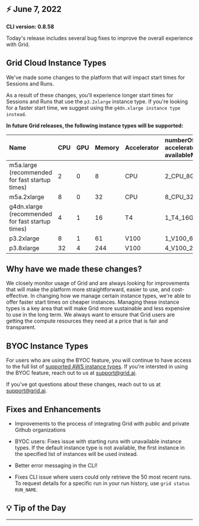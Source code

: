 ## :zap: June 7, 2022

**CLI version: 0.8.58** 

Today's release includes several bug fixes to improve the overall experience with Grid. 

## Grid Cloud Instance Types

We've made some changes to the platform that will impact start times for Sessions and Runs.

As a result of these changes, you'll experience longer start times for Sessions and Runs that use the `p3.2xlarge` instance type. If you're looking for a faster start time, we suggest using the `g4dn.xlarge instance type instead`.

**In future Grid releases, the following instance types will be supported:**

|	Name	|	CPU	|	GPU	|	Memory	|	Accelerator	|	numberOfAccelerators acceleratorType availableMemory 	|
|	:---	|	:---	|	:---	|	:---	|	:---	|	:---	|
|	m5a.large (recommended  for fast startup times)	|	2	|	0	|	8	|	CPU	|	2_CPU_8GB	|
|	m5a.2xlarge	|	8	|	0	|	32	|	CPU	|	8_CPU_32GB	|
|	g4dn.xlarge (recommended  for fast startup times)	|	4	|	1	|	16	|	T4	|	1_T4_16GB	|
|	p3.2xlarge	|	8	|	1	|	61	|	V100	|	1_V100_61GB	|
|	p3.8xlarge	|	32	|	4	|	244	|	V100	|	4_V100_244GB	|



## Why have we made these changes?

We closely monitor usage of Grid and are always looking for improvements that will make the platform more straightforward, easier to use, and cost-effective.
In changing how we manage certain instance types, we're able to offer faster start times on cheaper instances. Managing these instance types is a key area that will make Grid more sustainable and less expensive to use in the long term. We always want to ensure that Grid users are getting the compute resources they need at a price that is fair and transparent.

## BYOC Instance Types

For users who are using the BYOC feature, you will continue to have access to the full list of [supported AWS instance types](../docs/platform/3_machines.md#machines). If you're intersted in using the BYOC feature, reach out to us at support@grid.ai. 


If you've got questions about these changes, reach out to us at support@grid.ai.

## Fixes and Enhancements

- Improvements to the process of integrating Grid with public and private Github organizations

- BYOC users: Fixes issue with starting runs with unavailable instance types. If the default instance type is not available, the first instance in the specified list of instances will be used instead. 

- Better error messaging in the CLI!

- Fixes CLI issue where users could only retrieve the 50 most recent runs. To request details for a specific run in your run history, use `grid status RUN_NAME`.

## :bulb: Tip of the Day


---

